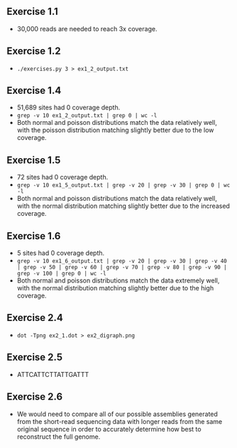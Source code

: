 ## Exercise 1.1
- 30,000 reads are needed to reach 3x coverage.

## Exercise 1.2
- `./exercises.py 3 > ex1_2_output.txt`

## Exercise 1.4
- 51,689 sites had 0 coverage depth.
- `grep -v 10 ex1_2_output.txt | grep 0 | wc -l`
- Both normal and poisson distributions match the data relatively well, with the poisson distribution matching slightly better due to the low coverage.

## Exercise 1.5
-  72 sites had 0 coverage depth.
- `grep -v 10 ex1_5_output.txt | grep -v 20 | grep -v 30 | grep 0 | wc -l`
- Both normal and poisson distributions match the data relatively well, with the normal distribution matching slightly better due to the increased coverage.

## Exercise 1.6
-  5 sites had 0 coverage depth.
- `grep -v 10 ex1_6_output.txt | grep -v 20 | grep -v 30 | grep -v 40 | grep -v 50 | grep -v 60 | grep -v 70 | grep -v 80 | grep -v 90 | grep -v 100 | grep 0 | wc -l`
- Both normal and poisson distributions match the data extremely well, with the normal distribution matching slightly better due to the high coverage.

## Exercise 2.4
- `dot -Tpng ex2_1.dot > ex2_digraph.png`

## Exercise 2.5
- ATTCATTCTTATTGATTT

## Exercise 2.6
- We would need to compare all of our possible assemblies generated from the short-read sequencing data with longer reads from the same original sequence in order to accurately determine how best to reconstruct the full genome.